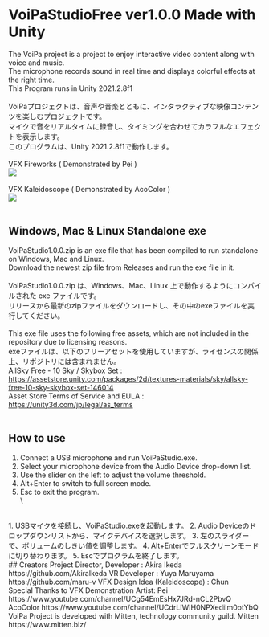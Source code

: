 # VoiPaStudioFree ver1.0.0 Made with Unity
The VoiPa project is a project to enjoy interactive video content along with voice and music.  
The microphone records sound in real time and displays colorful effects at the right time.  
This Program runs in Unity 2021.2.8f1  
<br>
VoiPaプロジェクトは、音声や音楽とともに、インタラクティブな映像コンテンツを楽しむプロジェクトです。  
マイクで音をリアルタイムに録音し、タイミングを合わせてカラフルなエフェクトを表示します。  
このプログラムは、Unity 2021.2.8f1で動作します。  
<br>
VFX Fireworks ( Demonstrated by Pei )
<br>
[![](https://img.youtube.com/vi/rkTLEKyIi5k/0.jpg)](https://www.youtube.com/watch?v=rkTLEKyIi5k)  
<br>
VFX Kaleidoscope ( Demonstrated by AcoColor )
<br>
[![](https://img.youtube.com/vi/GWgcSyNHSb4/0.jpg)](https://www.youtube.com/watch?v=GWgcSyNHSb4)  
<br>
## Windows, Mac & Linux Standalone exe  
VoiPaStudio1.0.0.zip is an exe file that has been compiled to run standalone on Windows, Mac and Linux.  
Download the newest zip file from Releases and run the exe file in it.  
<br>
VoiPaStudio1.0.0.zip は、Windows、Mac、Linux 上で動作するようにコンパイルされた exe ファイルです。  
リリースから最新のzipファイルをダウンロードし、その中のexeファイルを実行してください。  
<br>
This exe file uses the following free assets, which are not included in the repository due to licensing reasons.  
exeファイルは、以下のフリーアセットを使用していますが、ライセンスの関係上、リポジトリには含まれません。  
AllSky Free - 10 Sky / Skybox Set :  
https://assetstore.unity.com/packages/2d/textures-materials/sky/allsky-free-10-sky-skybox-set-146014  
Asset Store Terms of Service and EULA : https://unity3d.com/jp/legal/as_terms  
<br>
## How to use
1. Connect a USB microphone and run VoiPaStudio.exe.  
2. Select your microphone device from the Audio Device drop-down list.  
3. Use the slider on the left to adjust the volume threshold.  
4. Alt+Enter to switch to full screen mode.  
5. Esc to exit the program.  
\
<br>
1. USBマイクを接続し、VoiPaStudio.exeを起動します。  
2. Audio Deviceのドロップダウンリストから、マイクデバイスを選択します。  
3. 左のスライダーで、ボリュームのしきい値を調整します。  
4. Alt+Enterでフルスクリーンモードに切り替わります。  
5. Escでプログラムを終了します。  
<br>
## Creators  
Project Director, Developer : Akira Ikeda https://github.com/AkiraIkeda  
VR Developer : Yuya Maruyama https://github.com/maru-v  
VFX Design Idea (Kaleidoscope) : Chun  
<br>
Special Thanks to  
VFX Demonstration Artist:   
Pei https://www.youtube.com/channel/UCg54EmEsHx7JRd-nCL2PbvQ  
AcoColor https://www.youtube.com/channel/UCdrLIWIH0NPXediIm0otYbQ  
<br>
VoiPa Project is developed with Mitten, technology community guild.  
Mitten https://www.mitten.biz/  
